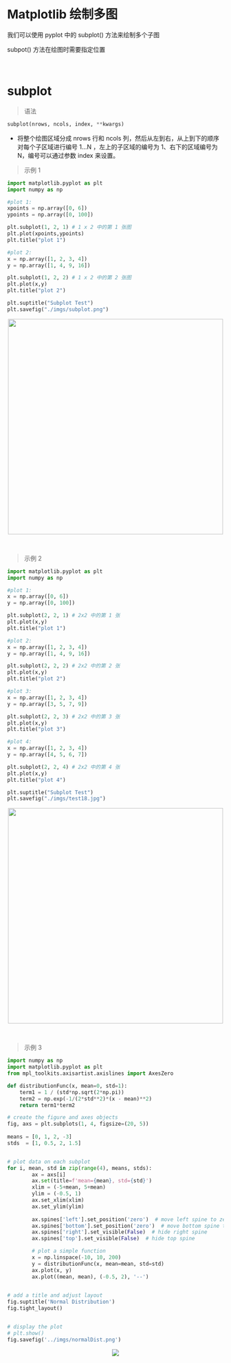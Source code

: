 &emsp;
# Matplotlib 绘制多图
我们可以使用 pyplot 中的 subplot() 方法来绘制多个子图

subpot() 方法在绘图时需要指定位置

&emsp;
# subplot
>语法
```python
subplot(nrows, ncols, index, **kwargs)
```
- 将整个绘图区域分成 nrows 行和 ncols 列，然后从左到右，从上到下的顺序对每个子区域进行编号 1...N ，左上的子区域的编号为 1、右下的区域编号为 N，编号可以通过参数 index 来设置。


>示例 1
```python
import matplotlib.pyplot as plt
import numpy as np

#plot 1:
xpoints = np.array([0, 6])
ypoints = np.array([0, 100])

plt.subplot(1, 2, 1) # 1 x 2 中的第 1 张图
plt.plot(xpoints,ypoints)
plt.title("plot 1")

#plot 2:
x = np.array([1, 2, 3, 4])
y = np.array([1, 4, 9, 16])

plt.subplot(1, 2, 2) # 1 x 2 中的第 2 张图
plt.plot(x,y)
plt.title("plot 2")

plt.suptitle("Subplot Test")
plt.savefig("./imgs/subplot.png")
```

<div align=center>
    <image src="imgs/subplot1.png" width=500>
</div>


&emsp;
>示例 2
```python
import matplotlib.pyplot as plt
import numpy as np

#plot 1:
x = np.array([0, 6])
y = np.array([0, 100])

plt.subplot(2, 2, 1) # 2x2 中的第 1 张
plt.plot(x,y)
plt.title("plot 1")

#plot 2:
x = np.array([1, 2, 3, 4])
y = np.array([1, 4, 9, 16])

plt.subplot(2, 2, 2) # 2x2 中的第 2 张
plt.plot(x,y)
plt.title("plot 2")

#plot 3:
x = np.array([1, 2, 3, 4])
y = np.array([3, 5, 7, 9])

plt.subplot(2, 2, 3) # 2x2 中的第 3 张
plt.plot(x,y)
plt.title("plot 3")

#plot 4:
x = np.array([1, 2, 3, 4])
y = np.array([4, 5, 6, 7])

plt.subplot(2, 2, 4) # 2x2 中的第 4 张
plt.plot(x,y)
plt.title("plot 4")

plt.suptitle("Subplot Test")
plt.savefig("./imgs/test18.jpg")
```

<div align=center>
    <image src="imgs/subplot2.png" width=500>
</div>

&emsp;
>示例 3
```py
import numpy as np
import matplotlib.pyplot as plt
from mpl_toolkits.axisartist.axislines import AxesZero

def distributionFunc(x, mean=0, std=1):
    term1 = 1 / (std*np.sqrt(2*np.pi))
    term2 = np.exp(-1/(2*std**2)*(x - mean)**2)
    return term1*term2

# create the figure and axes objects
fig, axs = plt.subplots(1, 4, figsize=(20, 5))
    
means = [0, 1, 2, -3]
stds  = [1, 0.5, 2, 1.5]


# plot data on each subplot
for i, mean, std in zip(range(4), means, stds):
        ax = axs[i]
        ax.set(title=f'mean={mean}, std={std}')
        xlim = (-5+mean, 5+mean)
        ylim = (-0.5, 1)
        ax.set_xlim(xlim)
        ax.set_ylim(ylim)
        
        ax.spines['left'].set_position('zero')  # move left spine to zero
        ax.spines['bottom'].set_position('zero')  # move bottom spine to zero
        ax.spines['right'].set_visible(False)  # hide right spine
        ax.spines['top'].set_visible(False)  # hide top spine

        # plot a simple function
        x = np.linspace(-10, 10, 200)
        y = distributionFunc(x, mean=mean, std=std)
        ax.plot(x, y)
        ax.plot((mean, mean), (-0.5, 2), '--')
        

# add a title and adjust layout
fig.suptitle('Normal Distribution')
fig.tight_layout()


# display the plot
# plt.show()
fig.savefig('../imgs/normalDist.png')
```
<div align=center>
    <image src="imgs/normalDist.png" width=>
</div>